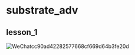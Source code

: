 # substrate_adv

## lesson_1
![WeChatcc90ad42282577668cf669d64b3fe20d](https://user-images.githubusercontent.com/25261896/188272154-89b7e91c-bd04-4bcc-9bde-0fd54ba202c9.png)
